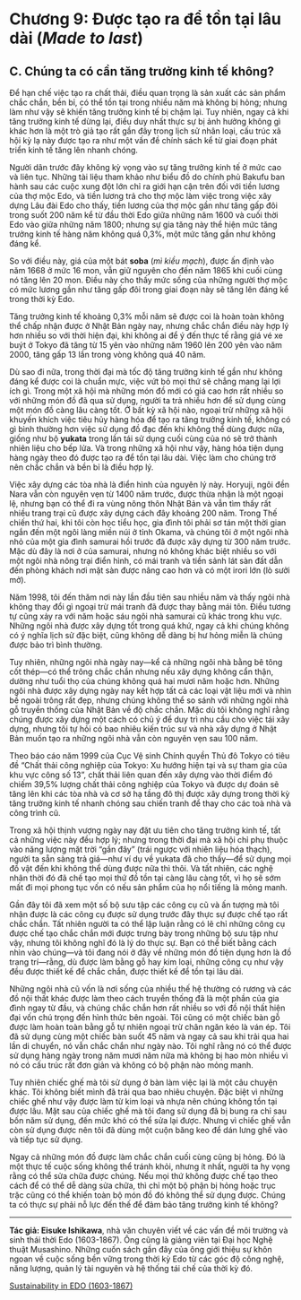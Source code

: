 # Chương 9: Được tạo ra để tồn tại lâu dài (*Made to last*) 

## C. Chúng ta có cần tăng trưởng kinh tế không?

Để hạn chế việc tạo ra chất thải, điều quan trọng là sản xuất các sản phẩm chắc chắn, bền bỉ, có thể tồn tại trong nhiều năm mà không bị hỏng; nhưng làm như vậy sẽ khiến tăng trưởng kinh tế bị chậm lại. Tuy nhiên, ngay cả khi tăng trưởng kinh tế dừng lại, điều duy nhất thực sự bị ảnh hưởng không gì khác hơn là một trò giả tạo rất gần đây trong lịch sử nhân loại, cấu trúc xã hội kỳ lạ này được tạo ra như một vấn đề chính sách kể từ giai đoạn phát triển kinh tế tăng lên nhanh chóng.

Người dân trước đây không kỳ vọng vào sự tăng trưởng kinh tế ở mức cao và liên tục. Những tài liệu tham khảo như biểu đồ do chính phủ Bakufu ban hành sau các cuộc xung đột lớn chỉ ra giới hạn cận trên đối với tiền lương của thợ mộc Edo, và tiền lương trả cho thợ mộc làm việc trong việc xây dựng Lâu đài Edo cho thấy, tiền lương của thợ mộc gần như tăng gấp đôi trong suốt 200 năm kể từ đầu thời Edo giữa những năm 1600 và cuối thời Edo vào giữa những năm 1800; nhưng sự gia tăng này thể hiện mức tăng trưởng kinh tế hàng năm không quá 0,3%, một mức tăng gần như không đáng kể.

So với điều này, giá của một bát **soba** (*mì kiều mạch*), được ấn định vào năm 1668 ở mức 16 mon, vẫn giữ nguyên cho đến năm 1865 khi cuối cùng nó tăng lên 20 mon. Điều này cho thấy mức sống của những người thợ mộc có mức lương gần như tăng gấp đôi trong giai đoạn này sẽ tăng lên đáng kể trong thời kỳ Edo.

Tăng trưởng kinh tế khoảng 0,3% mỗi năm sẽ được coi là hoàn toàn không thể chấp nhận được ở Nhật Bản ngày nay, nhưng chắc chắn điều này hợp lý hơn nhiều so với thời hiện đại, khi không ai để ý đến thực tế rằng giá vé xe buýt ở Tokyo đã tăng từ 15 yên vào những năm 1960 lên 200 yên vào năm 2000, tăng gấp 13 lần trong vòng không quá 40 năm.

Dù sao đi nữa, trong thời đại mà tốc độ tăng trưởng kinh tế gần như không đáng kể được coi là chuẩn mực, việc vứt bỏ mọi thứ sẽ chẳng mang lại lợi ích gì. Trong một xã hội mà những món đồ mới có giá cao hơn rất nhiều so với những món đồ đã qua sử dụng, người ta trả nhiều hơn để sử dụng cùng một món đồ càng lâu càng tốt. Ở bất kỳ xã hội nào, ngoại trừ những xã hội khuyến khích việc tiêu hủy hàng hóa để tạo ra tăng trưởng kinh tế, không có gì bình thường hơn việc sử dụng đồ đạc đến khi không thể dùng được nữa, giống như bộ **yukata** trong lần tái sử dụng cuối cùng của nó sẽ trở thành nhiên liệu cho bếp lửa. Và trong những xã hội như vậy, hàng hóa tiện dụng hàng ngày theo đó được tạo ra để tồn tại lâu dài. Việc làm cho chúng trở nên chắc chắn và bền bỉ là điều hợp lý.

Việc xây dựng các tòa nhà là điển hình của nguyên lý này. Horyuji, ngôi đền Nara vẫn còn nguyên vẹn từ 1400 năm trước, được thừa nhận là một ngoại lệ, nhưng bạn có thể đi ra vùng nông thôn Nhật Bản và vẫn tìm thấy rất nhiều trang trại cũ được xây dựng cách đây khoảng 200 năm. Trong Thế chiến thứ hai, khi tôi còn học tiểu học, gia đình tôi phải sơ tán một thời gian ngắn đến một ngôi làng miền núi ở tỉnh Okama, và chúng tôi ở một ngôi nhà nhỏ của một gia đình samurai hồi trước đã được xây dựng từ 300 năm trước. Mặc dù đây là nơi ở của samurai, nhưng nó không khác biệt nhiều so với một ngôi nhà nông trại điển hình, có mái tranh và tiền sảnh lát sàn đất dẫn đến phòng khách nơi mặt sàn được nâng cao hơn và có một irori lớn (lò sưởi mở).

Năm 1998, tôi đến thăm nơi này lần đầu tiên sau nhiều năm và thấy ngôi nhà không thay đổi gì ngoại trừ mái tranh đã được thay bằng mái tôn. Điều tương tự cũng xảy ra với năm hoặc sáu ngôi nhà samurai cũ khác trong khu vực. Những ngôi nhà được xây dựng tốt trong quá khứ, ngay cả khi chúng không có ý nghĩa lịch sử đặc biệt, cũng không dễ dàng bị hư hỏng miễn là chúng được bảo trì bình thường.

Tuy nhiên, những ngôi nhà ngày nay&mdash;kể cả những ngôi nhà bằng bê tông cốt thép&mdash;có thể trông chắc chắn nhưng nếu xây dựng không cẩn thận, dường như tuổi thọ của chúng không quá hai mươi năm hoặc hơn. Những ngôi nhà được xây dựng ngày nay kết hợp tất cả các loại vật liệu mới và nhìn bề ngoài trông rất đẹp, nhưng chúng không thể so sánh với những ngôi nhà gỗ truyền thống của Nhật Bản về độ chắc chắn. Mặc dù tôi không nghĩ rằng chúng được xây dựng một cách có chủ ý để duy trì nhu cầu cho việc tái xây dựng, nhưng tôi tự hỏi có bao nhiêu kiến trúc sư và nhà xây dựng ở Nhật Bản muốn tạo ra những ngôi nhà vẫn còn nguyên vẹn sau 100 năm.

Theo báo cáo năm 1999 của Cục Vệ sinh Chính quyền Thủ đô Tokyo có tiêu đề “Chất thải công nghiệp của Tokyo: Xu hướng hiện tại và sự tham gia của khu vực công số 13”, chất thải liên quan đến xây dựng vào thời điểm đó chiếm 39,5% lượng chất thải công nghiệp của Tokyo và được dự đoán sẽ tăng lên khi các tòa nhà và cơ sở hạ tầng đô thị được xây dựng trong thời kỳ tăng trưởng kinh tế nhanh chóng sau chiến tranh để thay cho các toà nhà và công trình cũ.

Trong xã hội thịnh vượng ngày nay đặt ưu tiên cho tăng trưởng kinh tế, tất cả những việc này đều hợp lý; nhưng trong thời đại mà xã hội chỉ phụ thuộc vào năng lượng mặt trời “gần đây” (trái ngược với nhiên liệu hóa thạch), người ta sẵn sàng trả giá&mdash;như ví dụ về yukata đã cho thấy&mdash;để sử dụng mọi đồ vật đến khi không thể dùng được nữa thì thôi. Và tất nhiên, các nghệ nhân thời đó đã chế tạo mọi thứ đồ tồn tại càng lâu càng tốt, vì họ sẽ sớm mất đi mọi phong tục vốn có nếu sản phẩm của họ nổi tiếng là mỏng manh.

Gần đây tôi đã xem một số bộ sưu tập các công cụ cũ và ấn tượng mà tôi nhận được là các công cụ được sử dụng trước đây thực sự được chế tạo rất chắc chắn. Tất nhiên người ta có thể lập luận rằng có lẽ chỉ những công cụ được chế tạo chắc chắn mới được trưng bày trong những bộ sưu tập như vậy, nhưng tôi không nghĩ đó là lý do thực sự. Bạn có thể biết bằng cách nhìn vào chúng&mdash;và tôi đang nói ở đây về những món đồ tiện dụng hơn là đồ trang trí&mdash;rằng, dù được làm bằng gỗ hay kim loại, những công cụ như vậy đều được thiết kế để chắc chắn, được thiết kế để tồn tại lâu dài.

Những ngôi nhà cũ vốn là nơi sống của nhiều thế hệ thường có rương và các đồ nội thất khác được làm theo cách truyền thống đã là một phần của gia đình ngay từ đầu, và chúng chắc chắn hơn rất nhiều so với đồ nội thất hiện đại vốn chú trọng đến hình thức bên ngoài. Tôi cũng có một chiếc bàn gỗ được làm hoàn toàn bằng gỗ tự nhiên ngoại trừ chân ngăn kéo là ván ép. Tôi đã sử dụng cùng một chiếc bàn suốt 45 năm và ngay cả sau khi trải qua hai lần di chuyển, nó vẫn chắc chắn như ngày nào. Tôi nghĩ rằng nó có thể được sử dụng hàng ngày trong năm mươi năm nữa mà không bị hao mòn nhiều vì nó có cấu trúc rất đơn giản và không có bộ phận nào mỏng manh.

Tuy nhiên chiếc ghế mà tôi sử dụng ở bàn làm việc lại là một câu chuyện khác. Tôi không biết mình đã trải qua bao nhiêu chuyện. Đặc biệt vì những chiếc ghế như vậy được làm từ kim loại và nhựa nên chúng không tồn tại được lâu. Mặt sau của chiếc ghế mà tôi đang sử dụng đã bị bung ra chỉ sau bốn năm sử dụng, đến mức khó có thể sửa lại được. Nhưng vì chiếc ghế vẫn còn sử dụng được nên tôi đã dùng một cuộn băng keo để dán lưng ghế vào và tiếp tục sử dụng.

Ngay cả những món đồ được làm chắc chắn cuối cùng cũng bị hỏng. Đó là một thực tế cuộc sống không thể tránh khỏi, nhưng ít nhất, người ta hy vọng rằng có thể sửa chữa được chúng. Nếu mọi thứ không được chế tạo theo cách để có thể dễ dàng sửa chữa, thì chỉ một bộ phận bị hỏng hoặc trục trặc cũng có thể khiến toàn bộ món đồ đó không thể sử dụng được. Chúng ta có thực sự phải nỗ lực đến thế để đảm bảo tăng trưởng kinh tế không?

<hr/>

**Tác giả: Eisuke Ishikawa**, nhà văn chuyên viết về các vấn đề môi trường và sinh thái thời Edo (1603-1867). Ông cũng là giảng viên tại Đại học Nghệ thuật Musashino. Những cuốn sách gần đây của ông giới thiệu sự khôn ngoan về cuộc sống bền vững trong thời kỳ Edo từ các góc độ công nghệ, năng lượng, quản lý tài nguyên và hệ thống tái chế của thời kỳ đó.

[Sustainability in EDO (1603-1867)](https://www.japanfs.org/en/edo/index.html)